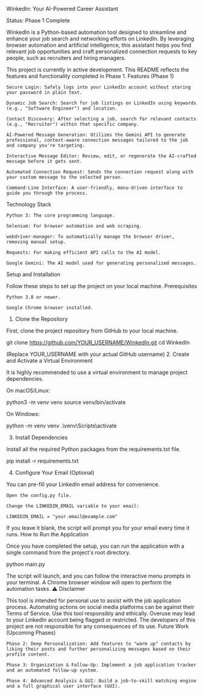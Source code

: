 WinkedIn: Your AI-Powered Career Assistant

Status: Phase 1 Complete

WinkedIn is a Python-based automation tool designed to streamline and enhance your job search and networking efforts on LinkedIn. By leveraging browser automation and artificial intelligence, this assistant helps you find relevant job opportunities and craft personalized connection requests to key people, such as recruiters and hiring managers.

This project is currently in active development. This README reflects the features and functionality completed in Phase 1.
Features (Phase 1)

    Secure Login: Safely logs into your LinkedIn account without storing your password in plain text.

    Dynamic Job Search: Search for job listings on LinkedIn using keywords (e.g., "Software Engineer") and location.

    Contact Discovery: After selecting a job, search for relevant contacts (e.g., "Recruiter") within that specific company.

    AI-Powered Message Generation: Utilizes the Gemini API to generate professional, context-aware connection messages tailored to the job and company you're targeting.

    Interactive Message Editor: Review, edit, or regenerate the AI-crafted message before it gets sent.

    Automated Connection Request: Sends the connection request along with your custom message to the selected person.

    Command-Line Interface: A user-friendly, menu-driven interface to guide you through the process.

Technology Stack

    Python 3: The core programming language.

    Selenium: For browser automation and web scraping.

    webdriver-manager: To automatically manage the browser driver, removing manual setup.

    Requests: For making efficient API calls to the AI model.

    Google Gemini: The AI model used for generating personalized messages.

Setup and Installation

Follow these steps to set up the project on your local machine.
Prerequisites

    Python 3.8 or newer.

    Google Chrome browser installed.

1. Clone the Repository

First, clone the project repository from GitHub to your local machine.

git clone https://github.com/YOUR_USERNAME/WinkedIn.git
cd WinkedIn

(Replace YOUR_USERNAME with your actual GitHub username)
2. Create and Activate a Virtual Environment

It is highly recommended to use a virtual environment to manage project dependencies.

On macOS/Linux:

python3 -m venv venv
source venv/bin/activate

On Windows:

python -m venv venv
.\venv\Scripts\activate

3. Install Dependencies

Install all the required Python packages from the requirements.txt file.

pip install -r requirements.txt

4. Configure Your Email (Optional)

You can pre-fill your LinkedIn email address for convenience.

    Open the config.py file.

    Change the LINKEDIN_EMAIL variable to your email:

    LINKEDIN_EMAIL = "your.email@example.com"

If you leave it blank, the script will prompt you for your email every time it runs.
How to Run the Application

Once you have completed the setup, you can run the application with a single command from the project's root directory.

python main.py

The script will launch, and you can follow the interactive menu prompts in your terminal. A Chrome browser window will open to perform the automation tasks.
⚠️ Disclaimer

This tool is intended for personal use to assist with the job application process. Automating actions on social media platforms can be against their Terms of Service. Use this tool responsibly and ethically. Overuse may lead to your LinkedIn account being flagged or restricted. The developers of this project are not responsible for any consequences of its use.
Future Work (Upcoming Phases)

    Phase 2: Deep Personalization: Add features to "warm up" contacts by liking their posts and further personalizing messages based on their profile content.

    Phase 3: Organization & Follow-Up: Implement a job application tracker and an automated follow-up system.

    Phase 4: Advanced Analysis & GUI: Build a job-to-skill matching engine and a full graphical user interface (GUI).
